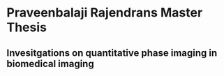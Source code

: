 # Praveenbalaji Rajendrans Master Thesis
## Invesitgations on quantitative phase imaging in biomedical imaging
